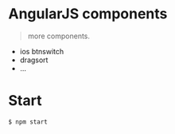 # AngularJS components
> more components.

 - ios btnswitch
 - dragsort
 - ...

# Start

```
$ npm start
```